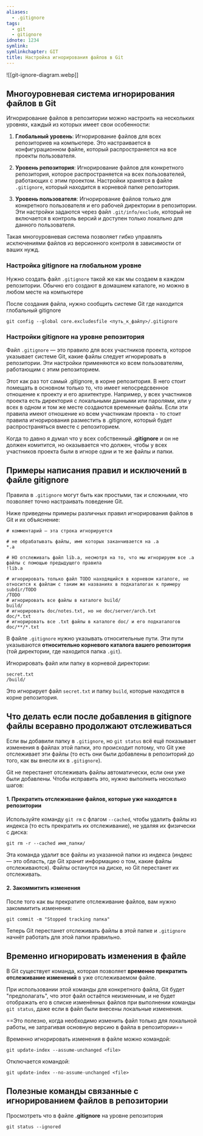 ```yaml
---
aliases:
  - .gitignore
tags:
  - git
  - gitignore
idnote: 1234
symlink: 
symlinkchapter: GIT
title: Настройка игнорирования файлов в Git
---
```

![[git-ignore-diagram.webp]]
##  Многоуровневая система игнорирования файлов в Git

Игнорирование файлов в репозитории можно настроить на нескольких уровнях, каждый из которых имеет свои особенности:

1. **Глобальный уровень**: Игнорирование файлов для всех репозиториев на компьютере. Это настраивается в конфигурационном файле, который распространяется на все проекты пользователя. 
    
2. **Уровень репозитория**: Игнорирование файлов для конкретного репозитория, которое распространяется на всех пользователей, работающих с этим проектом. Настройки хранятся в файле `.gitignore`, который находится в корневой папке репозитория.
    
3. **Уровень пользователя**: Игнорирование файлов только для конкретного пользователя и его рабочей директории в репозитории. Эти настройки задаются через файл `.git/info/exclude`, который не включается в контроль версий и доступен только локально для данного пользователя.
    

Такая многоуровневая система позволяет гибко управлять исключениями файлов из версионного контроля в зависимости от ваших нужд.

### Настройка gitignore на глобальном уровне

Нужно создать файл `.gitignore` такой же как мы создаем в каждом репозитории. Обычно его создают в домашнем каталоге, но можно в любом месте на компьютере

После создания файла, нужно сообщить системе Git где находится глобальный gitignore
```
git config --global core.excludesfile <путь_к_файлу>/.gitignore
```

### Настройки gitignore на уровне репозитория

Файл `.gitignore` — это правило для всех участников проекта, которое указывает системе Git, какие файлы следует игнорировать в репозитории. Эти настройки применяются ко всем пользователям, работающим с этим репозиторием.

Этот как раз тот самый .gitignore, в корне репозитория. В него стоит помещать в основном только то, что имеет непосредсвенное отношение к проекту и его архитектуре. Например, у всех участников проекта есть директория с локальными данными или паролями, или у всех в одном и том же месте создаются временные файлы. Если эти правила имеют отношение ко всем участникам проекта - то стоит правила игнорирования разместить в .gitignore, который будет распространяться вместе с репозиторием.

Когда то давно я думал что у всех собственный  **.gitignore** и он не должен комитится, но оказывается что должен, чтобы у  всех участников проекта были в игноре одни и те же файлы и папки.

##  Примеры написания правил и исключений в файле gitignore

Правила в `.gitignore` могут быть как простыми, так и сложными, что позволяет точно настраивать поведение Git.

Ниже приведены примеры различных правил игнорирования файлов в Git и их объяснение:
```
# комментарий — эта строка игнорируется

# не обрабатывать файлы, имя которых заканчивается на .a
*.a

# НО отслеживать файл lib.a, несмотря на то, что мы игнорируем все .a файлы с помощью предыдущего правила
!lib.a

# игнорировать только файл TODO находящийся в корневом каталоге, не относится к файлам c таким же названиях в подкаталогах к примеру subdir/TODO
/TODO
# игнорировать все файлы в каталоге build/
build/
# игнорировать doc/notes.txt, но не doc/server/arch.txt
doc/*.txt
# игнорировать все .txt файлы в каталоге doc/ и его подкаталогов
doc/**/*.txt
```

В файле `.gitignore` нужно указывать относительные пути. Эти пути указываются **относительно корневого каталога вашего репозитория** (той директории, где находится папка `.git`).

Игнорировать файл или папку в корневой директории:
```
secret.txt 
/build/
```
Это игнорирует файл `secret.txt` и папку `build`, которые находятся в корне репозитория.

## Что делать если после добавления в gitignore файлы всеравно продолжают отслеживаться

Если вы добавили папку в `.gitignore`, но `git status` всё ещё показывает изменения в файлах этой папки, это происходит потому, что Git уже отслеживает эти файлы (то есть они были добавлены в репозиторий до того, как вы внесли их в `.gitignore`).

Git не перестанет отслеживать файлы автоматически, если они уже были добавлены. Чтобы исправить это, нужно выполнить несколько шагов:

#### 1. Прекратить отслеживание файлов, которые уже находятся в репозитории
Используйте команду `git rm` с флагом `--cached`, чтобы удалить файлы из индекса (то есть прекратить их отслеживание), не удаляя их физически с диска:

```
git rm -r --cached имя_папки/
```

Эта команда удалит все файлы из указанной папки из индекса (индекс — это область, где Git хранит информацию о том, какие файлы отслеживаются). Файлы останутся на диске, но Git перестанет их отслеживать.

#### 2. Закоммитить изменения

После того как вы прекратите отслеживание файлов, вам нужно закоммитить изменения:

```
git commit -m "Stopped tracking папка"
```

Теперь Git перестанет отслеживать файлы в этой папке и `.gitignore` начнёт работать для этой папки правильно.

## Временно игнорировать изменения в файле

В Git существует команда, которая позволяет **временно прекратить отслеживание изменений** в уже отслеживаемом файле.

При использовании этой команды для конкретного файла, Git будет "предполагать", что этот файл остаётся неизменным, и не будет отображать его в списке изменённых файлов при выполнении команды `git status`, даже если в файл были внесены локальные изменения.

==Это полезно, когда необходимо изменить файл только для локальной работы, не затрагивая основную версию в файла в репозитории==

Временно игнорировать изменения в файле можно командой:
```
git update-index --assume-unchanged <file>
```

Отключается командой:
```
git update-index --no-assume-unchanged <file>
```

## Полезные команды связанные с игнорированием файлов в репозитории 

Просмотреть что в файле **.gitignore** на уровне репозитория
```
git status --ignored
```






